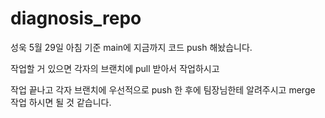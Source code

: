# diagnosis_repo

성욱
5월 29일 아침 기준 main에 지금까지 코드 push 해놨습니다.

작업할 거 있으면 각자의 브랜치에 pull 받아서 작업하시고

작업 끝나고 각자 브랜치에 우선적으로 push 한 후에 팀장님한테 알려주시고 merge 작업 하시면 될 것 같습니다.
